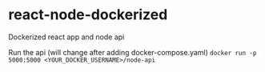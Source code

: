 # react-node-dockerized
Dockerized react app and node api

Run the api (will change after adding docker-compose.yaml) `docker run -p 5000:5000 <YOUR_DOCKER_USERNAME>/node-api`

